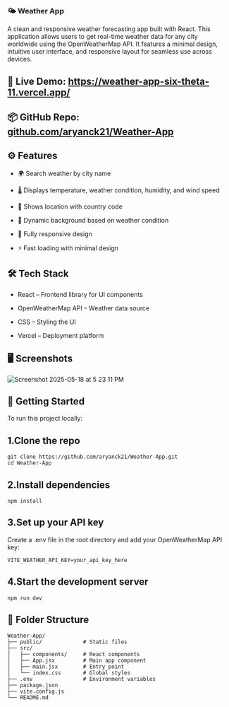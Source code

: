 ### 🌤️ Weather App
A clean and responsive weather forecasting app built with React. This application allows users to get real-time weather data for any city worldwide using the OpenWeatherMap API. It features a minimal design, intuitive user interface, and responsive layout for seamless use across devices.

## 🔗 Live Demo: https://weather-app-six-theta-11.vercel.app/
## 📦 GitHub Repo:  [github.com/aryanck21/Weather-App](https://github.com/aryanck21/Weather-App)

## ⚙️ Features
- 🌍 Search weather by city name

- 🌡️ Displays temperature, weather condition, humidity, and wind speed

- 🧭 Shows location with country code

- 🌈 Dynamic background based on weather condition

- 📱 Fully responsive design

- ⚡ Fast loading with minimal design

## 🛠️ Tech Stack
- React – Frontend library for UI components

- OpenWeatherMap API – Weather data source

- CSS – Styling the UI

- Vercel – Deployment platform

## 🖥️ Screenshots
![Screenshot 2025-05-18 at 5 23 11 PM](https://github.com/user-attachments/assets/833445b0-af66-480d-bad5-df0ab7457314)


## 🚀 Getting Started
To run this project locally:

## 1.Clone the repo
```
git clone https://github.com/aryanck21/Weather-App.git
cd Weather-App
```
## 2.Install dependencies
```
npm install
```
## 3.Set up your API key
Create a .env file in the root directory and add your OpenWeatherMap API key:
```
VITE_WEATHER_API_KEY=your_api_key_here

```
## 4.Start the development server

```
npm run dev
```
## 📁 Folder Structure
```
Weather-App/
├── public/             # Static files
├── src/
│   ├── components/     # React components
│   ├── App.jsx         # Main app component
│   ├── main.jsx        # Entry point
│   └── index.css       # Global styles
├── .env                # Environment variables
├── package.json
├── vite.config.js
└── README.md
```
